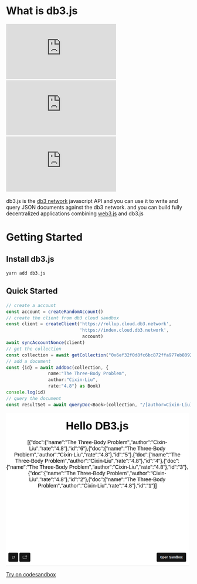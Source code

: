 # What is db3.js
![GitHub release (latest by date)](https://img.shields.io/github/v/release/dbpunk-labs/db3.js?color=green&display_name=tag&label=db3.js&logo=db3&logoColor=https%3A%2F%2Favatars.githubusercontent.com%2Fu%2F102341693%3Fs%3D96%26v%3D4&style=flat-square)
![npm](https://img.shields.io/npm/dw/db3.js?style=flat-square)
[![Coveralls branch](https://img.shields.io/coverallsCoverage/github/dbpunk-labs/db3.js?style=flat-square)](https://coveralls.io/github/dbpunk-labs/db3.js)

db3.js is the [db3 network](https://github.com/dbpunk-labs/db3) javascript API and you can use it to write and query JSON documents against the db3 network.
and you can build fully decentralized applications combining [web3.js](https://github.com/web3/web3.js) and db3.js

# Getting Started

## Install db3.js

```
yarn add db3.js
```

## Quick Started

```typescript
// create a account
const account = createRandomAccount()
// create the client from db3 cloud sandbox
const client = createClient('https://rollup.cloud.db3.network',
                            'https://index.cloud.db3.network',
                             account)
await syncAccountNonce(client)
// get the collection
const collection = await getCollection("0x6ef32f0d8fc6bc872ffa977eb80920a0a75d0206", "book", client)
// add a document
const {id} = await addDoc(collection, {
                name:"The Three-Body Problem",
                author:"Cixin-Liu",
                rate:"4.8"} as Book)
console.log(id)
// query the document
const resultSet = await queryDoc<Book>(collection, "/[author=Cixin-Liu]")
```

<img width="500px" src="./statics/quick_started.png" align="center"/>

[Try on codesandbox](https://codesandbox.io/s/db3-js-helloword-447nxd?file=/src/App.tsx:673-710)


